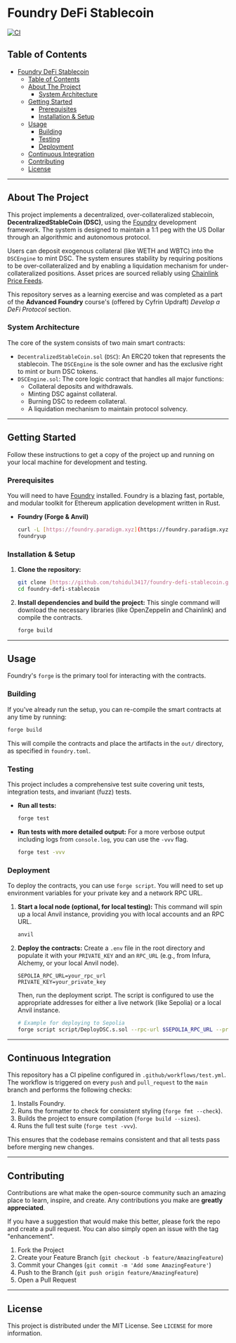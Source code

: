 # Foundry DeFi Stablecoin

[![CI](https://github.com/tohidul3417/foundry-defi-stablecoin/actions/workflows/test.yml/badge.svg)](https://github.com/tohidul3417/foundry-defi-stablecoin/actions/workflows/test.yml)

## Table of Contents

- [Foundry DeFi Stablecoin](#foundry-defi-stablecoin)
  - [Table of Contents](#table-of-contents)
  - [About The Project](#about-the-project)
    - [System Architecture](#system-architecture)
  - [Getting Started](#getting-started)
    - [Prerequisites](#prerequisites)
    - [Installation \& Setup](#installation--setup)
  - [Usage](#usage)
    - [Building](#building)
    - [Testing](#testing)
    - [Deployment](#deployment)
  - [Continuous Integration](#continuous-integration)
  - [Contributing](#contributing)
  - [License](#license)

---

## About The Project

This project implements a decentralized, over-collateralized stablecoin, **DecentralizedStableCoin (DSC)**, using the [Foundry](https://github.com/foundry-rs/foundry) development framework. The system is designed to maintain a 1:1 peg with the US Dollar through an algorithmic and autonomous protocol.

Users can deposit exogenous collateral (like WETH and WBTC) into the `DSCEngine` to mint DSC. The system ensures stability by requiring positions to be over-collateralized and by enabling a liquidation mechanism for under-collateralized positions. Asset prices are sourced reliably using [Chainlink Price Feeds](https://docs.chain.link/data-feeds).

This repository serves as a learning exercise and was completed as a part of the **Advanced Foundry** course's (offered by Cyfrin Updraft) *Develop a DeFi Protocol* section.

### System Architecture

The core of the system consists of two main smart contracts:

-   `DecentralizedStableCoin.sol` (`DSC`): An ERC20 token that represents the stablecoin. The `DSCEngine` is the sole owner and has the exclusive right to mint or burn DSC tokens.
-   `DSCEngine.sol`: The core logic contract that handles all major functions:
    -   Collateral deposits and withdrawals.
    -   Minting DSC against collateral.
    -   Burning DSC to redeem collateral.
    -   A liquidation mechanism to maintain protocol solvency.

---

## Getting Started

Follow these instructions to get a copy of the project up and running on your local machine for development and testing.

### Prerequisites

You will need to have [Foundry](https://book.getfoundry.sh/getting-started/installation) installed. Foundry is a blazing fast, portable, and modular toolkit for Ethereum application development written in Rust.

-   **Foundry (Forge & Anvil)**
    ```sh
    curl -L [https://foundry.paradigm.xyz](https://foundry.paradigm.xyz) | bash
    foundryup
    ```

### Installation & Setup

1.  **Clone the repository:**
    ```sh
    git clone [https://github.com/tohidul3417/foundry-defi-stablecoin.git](https://github.com/tohidul3417/foundry-defi-stablecoin.git)
    cd foundry-defi-stablecoin
    ```

2.  **Install dependencies and build the project:**
    This single command will download the necessary libraries (like OpenZeppelin and Chainlink) and compile the contracts.
    ```sh
    forge build
    ```

---

## Usage

Foundry's `forge` is the primary tool for interacting with the contracts.

### Building

If you've already run the setup, you can re-compile the smart contracts at any time by running:
```sh
forge build
````

This will compile the contracts and place the artifacts in the `out/` directory, as specified in `foundry.toml`.

### Testing

This project includes a comprehensive test suite covering unit tests, integration tests, and invariant (fuzz) tests.

  - **Run all tests:**

    ```sh
    forge test
    ```

  - **Run tests with more detailed output:**
    For a more verbose output including logs from `console.log`, you can use the `-vvv` flag.

    ```sh
    forge test -vvv
    ```

### Deployment

To deploy the contracts, you can use `forge script`. You will need to set up environment variables for your private key and a network RPC URL.

1.  **Start a local node (optional, for local testing):**
    This command will spin up a local Anvil instance, providing you with local accounts and an RPC URL.

    ```sh
    anvil
    ```

2.  **Deploy the contracts:**
    Create a `.env` file in the root directory and populate it with your `PRIVATE_KEY` and an `RPC_URL` (e.g., from Infura, Alchemy, or your local Anvil node).

    ```env
    SEPOLIA_RPC_URL=your_rpc_url
    PRIVATE_KEY=your_private_key
    ```

    Then, run the deployment script. The script is configured to use the appropriate addresses for either a live network (like Sepolia) or a local Anvil instance.

    ```sh
    # Example for deploying to Sepolia
    forge script script/DeployDSC.s.sol --rpc-url $SEPOLIA_RPC_URL --private-key $PRIVATE_KEY --broadcast --verify -vvvv
    ```

-----

## Continuous Integration

This repository has a CI pipeline configured in `.github/workflows/test.yml`. The workflow is triggered on every `push` and `pull_request` to the `main` branch and performs the following checks:

1.  Installs Foundry.
2.  Runs the formatter to check for consistent styling (`forge fmt --check`).
3.  Builds the project to ensure compilation (`forge build --sizes`).
4.  Runs the full test suite (`forge test -vvv`).

This ensures that the codebase remains consistent and that all tests pass before merging new changes.

-----

## Contributing

Contributions are what make the open-source community such an amazing place to learn, inspire, and create. Any contributions you make are **greatly appreciated**.

If you have a suggestion that would make this better, please fork the repo and create a pull request. You can also simply open an issue with the tag "enhancement".

1.  Fork the Project
2.  Create your Feature Branch (`git checkout -b feature/AmazingFeature`)
3.  Commit your Changes (`git commit -m 'Add some AmazingFeature'`)
4.  Push to the Branch (`git push origin feature/AmazingFeature`)
5.  Open a Pull Request

-----

## License

This project is distributed under the MIT License. See `LICENSE` for more information.

```